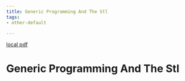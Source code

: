 ```yaml
---
title: Generic Programming And The Stl
tags:
- other-default

---
```


[local pdf](../../../pdfs/generic-programming-and-the-stl.pdf)

# Generic Programming And The Stl
